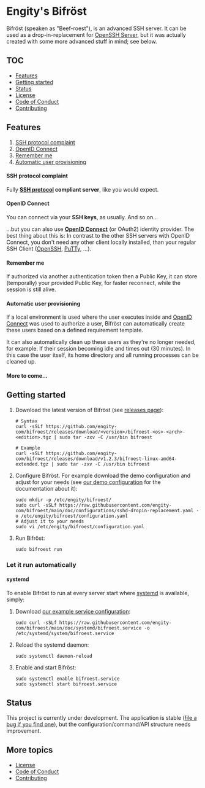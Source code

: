 # Engity's Bifröst

Bifröst (speaken as "Beef-roest"), is an advanced SSH server. It can be used as a drop-in-replacement for [OpenSSH Server](https://www.openssh.com/), but it was actually created with some more advanced stuff in mind; see below.

## TOC

* [Features](#features)
* [Getting started](#getting-started)
* [Status](#status)
* [License](LICENSE)
* [Code of Conduct](CODE_OF_CONDUCT.md)
* [Contributing](CONTRIBUTING.md)

## Features

1. [SSH protocol complaint](#ssh-protocol-complaint)
2. [OpenID Connect](#openid-connect)
3. [Remember me](#remember-me)
4. [Automatic user provisioning](#automatic-user-provisioning)

#### SSH protocol complaint

Fully **[SSH protocol](https://www.rfc-editor.org/rfc/rfc4253) compliant server**, like you would expect.

#### OpenID Connect
You can connect via your **SSH keys**, as usually. And so on...

...but you can also use **[OpenID Connect](https://openid.net/)** (or OAuth2) identity provider. The best thing about this is: In contrast to the other SSH servers with OpenID Connect, you don't need any other client locally installed, than your regular SSH Client ([OpenSSH](https://www.openssh.com/), [PuTTy](https://www.putty.org/), ...).

#### Remember me

If authorized via another authentication token then a Public Key, it can store (temporally) your provided Public Key, for faster reconnect, while the session is still alive.

#### Automatic user provisioning

If a local environment is used where the user executes inside and [OpenID Connect](#openid-connect) was used to authorize a user, Bifröst can automatically create these users based on a defined requirement template.

It can also automatically clean up these users as they're no longer needed, for example: If their session becoming idle and times out (30 minutes). In this case the user itself, its home directory and all running processes can be cleaned up.

#### More to come...

## Getting started

1. Download the latest version of Bifröst (see [releases page](https://github.com/engity-com/bifroest/releases)):
   ```shell
   # Syntax
   curl -sSLf https://github.com/engity-com/bifroest/releases/download/<version>/bifroest-<os>-<arch>-<edition>.tgz | sudo tar -zxv -C /usr/bin bifroest
   
   # Example
   curl -sSLf https://github.com/engity-com/bifroest/releases/download/v1.2.3/bifroest-linux-amd64-extended.tgz | sudo tar -zxv -C /usr/bin bifroest
   ```
2. Configure Bifröst. For example download the demo configuration and adjust for your needs (see [our demo configuration](doc/configurations/demo.yaml) for the documentation about it):
   ```shell
   sudo mkdir -p /etc/engity/bifroest/
   sudo curl -sSLf https://raw.githubusercontent.com/engity-com/bifroest/main/doc/configurations/sshd-dropin-replacement.yaml -o /etc/engity/bifroest/configuration.yaml
   # Adjust it to your needs
   sudo vi /etc/engity/bifroest/configuration.yaml
   ```
3. Run Bifröst:
   ```shell
   sudo bifroest run
   ```

### Let it run automatically

#### systemd

To enable Bifröst to run at every server start where [systemd](https://wiki.archlinux.org/title/Systemd) is available, simply:
1. Download [our example service configuration](doc/systemd/bifroest.service):
   ```shell
   sudo curl -sSLf https://raw.githubusercontent.com/engity-com/bifroest/main/doc/systemd/bifroest.service -o /etc/systemd/system/bifroest.service
   ```
2. Reload the systemd daemon:
   ```shell
   sudo systemctl daemon-reload
   ```
3. Enable and start Bifröst:
   ```shell
   sudo systemctl enable bifroest.service
   sudo systemctl start bifroest.service
   ```

## Status

This project is currently under development. The application is stable ([file a bug if you find one](https://github.com/engity-com/bifroest/issues/new/choose)), but the configuration/command/API structure needs improvement.

## More topics
* [License](LICENSE)
* [Code of Conduct](CODE_OF_CONDUCT.md)
* [Contributing](CONTRIBUTING.md)
